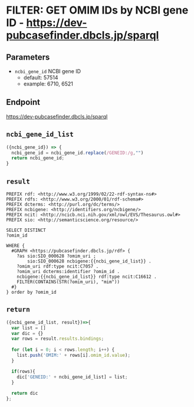 # FILTER: GET OMIM IDs by NCBI gene ID - https://dev-pubcasefinder.dbcls.jp/sparql
## Parameters
* `ncbi_gene_id` NCBI gene ID
  * default: 57514
  * example: 6710, 6521

## Endpoint
https://dev-pubcasefinder.dbcls.jp/sparql

## `ncbi_gene_id_list`
```javascript
({ncbi_gene_id}) => {
  ncbi_gene_id = ncbi_gene_id.replace(/GENEID:/g,"")
  return ncbi_gene_id;
}
```

## `result`
```sparql
PREFIX rdf: <http://www.w3.org/1999/02/22-rdf-syntax-ns#>
PREFIX rdfs: <http://www.w3.org/2000/01/rdf-schema#>
PREFIX dcterms: <http://purl.org/dc/terms/>
PREFIX ncbigene: <http://identifiers.org/ncbigene/>
PREFIX ncit: <http://ncicb.nci.nih.gov/xml/owl/EVS/Thesaurus.owl#>
PREFIX sio: <http://semanticscience.org/resource/>

SELECT DISTINCT
?omim_id

WHERE {
  #GRAPH <https://pubcasefinder.dbcls.jp/rdf> {
    ?as sio:SIO_000628 ?omim_uri ;
        sio:SIO_000628 ncbigene:{{ncbi_gene_id_list}} .
	?omim_uri rdf:type ncit:C7057 .
  	?omim_uri dcterms:identifier ?omim_id .
    ncbigene:{{ncbi_gene_id_list}} rdf:type ncit:C16612 .
    FILTER(CONTAINS(STR(?omim_uri), "mim"))
  #}
} order by ?omim_id
```

## `return`
```javascript
({ncbi_gene_id_list, result})=>{ 
  var list = []
  var dic = {}
  var rows = result.results.bindings;
  
  for (let i = 0; i < rows.length; i++) {
    list.push('OMIM:' + rows[i].omim_id.value);
  }

  if(rows){
    dic['GENEID:' + ncbi_gene_id_list] = list;
  }
  
  return dic
};